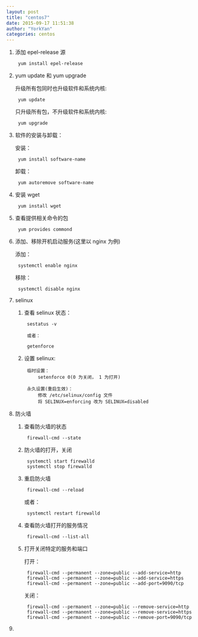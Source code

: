 ```yaml
---
layout: post
title: "centos7"
date: 2015-09-17 11:51:38
author: "YorkYan"
categories: centos
---
```


1. 添加 epel-release 源

		yum install epel-release

2. yum update 和 yum upgrade

	升级所有包同时也升级软件和系统内核:

		yum update

	只升级所有包，不升级软件和系统内核:

		yum upgrade

3. 软件的安装与卸载：

	安装：

		yum install software-name

	卸载：
  
		yum autoremove software-name

4. 安装 wget

		yum install wget

5. 查看提供相关命令的包

		yum provides commond

6. 添加、移除开机启动服务(这里以 nginx 为例)

	添加：

		systemctl enable nginx

	移除：

		systemctl disable nginx


7. selinux

	1. 查看 selinux 状态：

			sestatus -v
	
			或者：
	
			getenforce

	2. 设置 selinux:

			临时设置：
				setenforce 0(0 为关闭， 1 为打开)
	
			永久设置(重启生效)：
				修改 /etc/selinux/config 文件
				将 SELINUX=enforcing 改为 SELINUX=disabled

8. 防火墙

	1. 查看防火墙的状态
	
			firewall-cmd --state
	
	2. 防火墙的打开，关闭
	
			systemctl start firewalld
			systemctl stop firewalld
	
	3. 重启防火墙
	
			firewall-cmd --reload
	
		或者：
	
			systemctl restart firewalld
	
	4. 查看防火墙打开的服务情况
	
			firewall-cmd --list-all
	
	5. 打开关闭特定的服务和端口
	
		打开：
	
			firewall-cmd --permanent --zone=public --add-service=http 
			firewall-cmd --permanent --zone=public --add-service=https
			firewall-cmd --permanent --zone=public --add-port=9090/tcp
	
		关闭：
	
			firewall-cmd --permanent --zone=public --remove-service=http 
			firewall-cmd --permanent --zone=public --remove-service=https
			firewall-cmd --permanent --zone=public --remove-port=9090/tcp

9. 
		
		